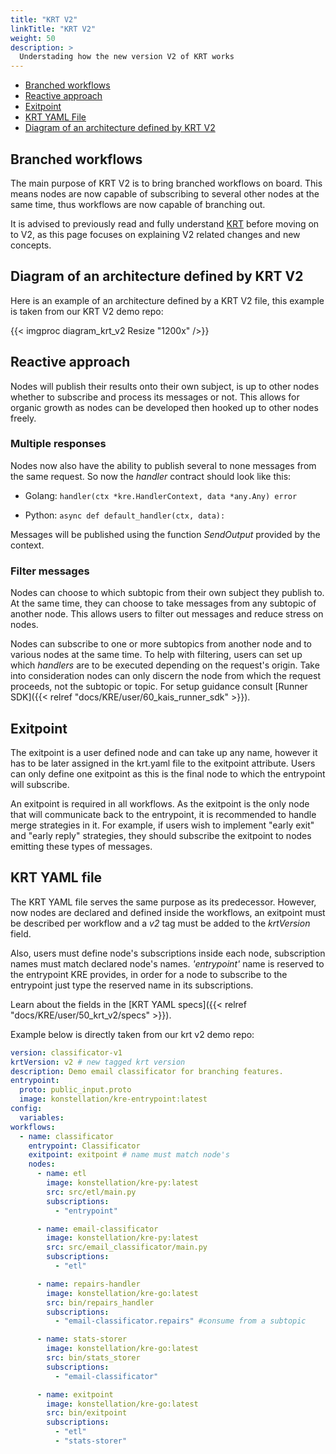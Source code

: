 ```yaml
---
title: "KRT V2"
linkTitle: "KRT V2"
weight: 50
description: >
  Understading how the new version V2 of KRT works
---
```


- [Branched workflows](#branched-workflows)
- [Reactive approach](#reactive-approach)
- [Exitpoint](#exitpoint)
- [KRT YAML File](#krt-yaml-file)
- [Diagram of an architecture defined by KRT V2](#diagram-of-an-architecture-defined-by-krt-v2)

## Branched workflows

The main purpose of KRT V2 is to bring branched workflows on board. This means nodes are now capable
of subscribing to several other nodes at the same time, thus workflows are now capable of branching out.

It is advised to previously read and fully understand [KRT](40_krt) before moving on to V2, as this page focuses on explaining V2 related changes and new concepts.

## Diagram of an architecture defined by KRT V2

Here is an example of an architecture defined by a KRT V2 file, this example is taken from our KRT V2 demo repo:

{{< imgproc diagram_krt_v2 Resize "1200x" />}}

## Reactive approach

Nodes will publish their results onto their own subject, is up to other nodes whether to subscribe and process its messages or not. This allows for organic growth as nodes can be developed then hooked up to other nodes freely.

### Multiple responses

Nodes now also have the ability to publish several to none messages from the same request. So now the _handler_ contract should look like this:

- Golang: `handler(ctx *kre.HandlerContext, data *any.Any) error`

- Python: `async def default_handler(ctx, data):`

Messages will be published using the function _SendOutput_ provided by the context.

### Filter messages

Nodes can choose to which subtopic from their own subject they publish to. At the same time, they can choose to take messages from any subtopic of another node. This allows users to filter out messages and reduce stress on nodes.

Nodes can subscribe to one or more subtopics from another node and to various nodes at the same time. To help with filtering, users can set up which _handlers_ are to be executed depending on the request's origin. Take into consideration nodes can only discern the node from which the request proceeds, not the subtopic or topic. For setup guidance consult [Runner SDK]({{< relref "docs/KRE/user/60_kais_runner_sdk" >}}).

## Exitpoint

The exitpoint is a user defined node and can take up any name, however it has to be later assigned in the krt.yaml file to the exitpoint attribute. Users can only define one exitpoint as this is the final node to which the entrypoint will subscribe.

An exitpoint is required in all workflows. As the exitpoint is the only node that will communicate back to the entrypoint, it is recommended to handle merge strategies in it. For example, if users wish to implement "early exit" and "early reply" strategies, they should subscribe the exitpoint to nodes emitting these types of messages.

## KRT YAML file

The KRT YAML file serves the same purpose as its predecessor. However, now nodes are declared and defined inside the workflows, an exitpoint must be described per workflow and a _v2_ tag must be added to the _krtVersion_ field.

Also, users must define node's subscriptions inside each node, subscription names must match declared node's names. _'entrypoint'_ name is reserved to the entrypoint KRE provides, in order for a node to subscribe to the entrypoint just type the reserved name in its subscriptions.

Learn about the fields in the [KRT YAML specs]({{< relref "docs/KRE/user/50_krt_v2/specs" >}}).

Example below is directly taken from our krt v2 demo repo:

```yaml
version: classificator-v1
krtVersion: v2 # new tagged krt version
description: Demo email classificator for branching features.
entrypoint:
  proto: public_input.proto
  image: konstellation/kre-entrypoint:latest
config:
  variables:
workflows:
  - name: classificator
    entrypoint: Classificator
    exitpoint: exitpoint # name must match node's
    nodes:
      - name: etl
        image: konstellation/kre-py:latest
        src: src/etl/main.py
        subscriptions:
          - "entrypoint"

      - name: email-classificator
        image: konstellation/kre-py:latest
        src: src/email_classificator/main.py
        subscriptions:
          - "etl"

      - name: repairs-handler
        image: konstellation/kre-go:latest
        src: bin/repairs_handler
        subscriptions:
          - "email-classificator.repairs" #consume from a subtopic

      - name: stats-storer
        image: konstellation/kre-go:latest
        src: bin/stats_storer
        subscriptions:
          - "email-classificator"

      - name: exitpoint
        image: konstellation/kre-go:latest
        src: bin/exitpoint
        subscriptions:
          - "etl"
          - "stats-storer"
```

